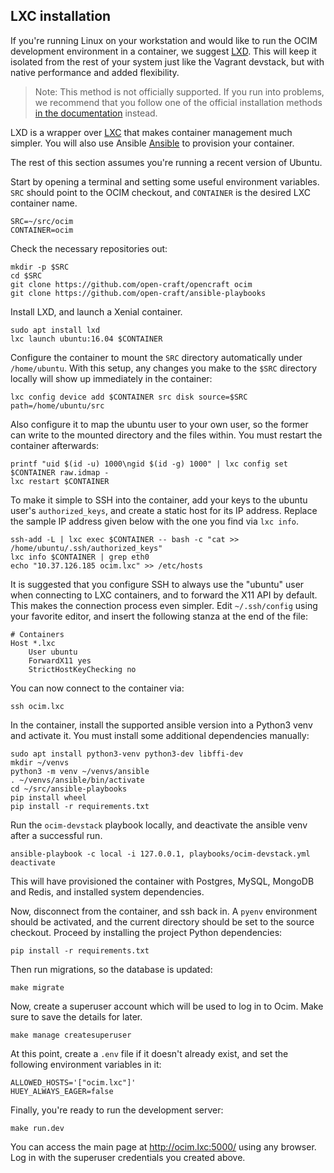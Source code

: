 LXC installation
----------------

If you're running Linux on your workstation and would like to run the OCIM
development environment in a container, we suggest
[LXD](https://linuxcontainers.org/lxd/).  This will keep it isolated from the
rest of your system just like the Vagrant devstack, but with native performance
and added flexibility.

> Note: This method is not officially supported.  If you run into problems, we
> recommend that you follow one of the official installation methods [in the
> documentation](https://ocim.opencraft.com/en/latest/installation/) instead.

LXD is a wrapper over [LXC](https://linuxcontainers.org/lxc/) that makes
container management much simpler.  You will also use Ansible
[Ansible](https://www.ansible.com/) to provision your container.

The rest of this section assumes you're running a recent version of Ubuntu.

Start by opening a terminal and setting some useful environment variables.
`SRC` should point to the OCIM checkout, and `CONTAINER` is the desired LXC
container name.

    SRC=~/src/ocim
    CONTAINER=ocim

Check the necessary repositories out:

    mkdir -p $SRC
    cd $SRC
    git clone https://github.com/open-craft/opencraft ocim
    git clone https://github.com/open-craft/ansible-playbooks

Install LXD, and launch a Xenial container.

    sudo apt install lxd
    lxc launch ubuntu:16.04 $CONTAINER

Configure the container to mount the `SRC` directory automatically under
`/home/ubuntu`.  With this setup, any changes you make to the `$SRC` directory
locally will show up immediately in the container:

    lxc config device add $CONTAINER src disk source=$SRC path=/home/ubuntu/src

Also configure it to map the ubuntu user to your own user, so the former can
write to the mounted directory and the files within.  You must restart the
container afterwards:

    printf "uid $(id -u) 1000\ngid $(id -g) 1000" | lxc config set $CONTAINER raw.idmap -
    lxc restart $CONTAINER

To make it simple to SSH into the container, add your keys to the ubuntu user's
`authorized_keys`, and create a static host for its IP address.  Replace the
sample IP address given below with the one you find via `lxc info`.

    ssh-add -L | lxc exec $CONTAINER -- bash -c "cat >> /home/ubuntu/.ssh/authorized_keys"
    lxc info $CONTAINER | grep eth0
    echo "10.37.126.185 ocim.lxc" >> /etc/hosts

It is suggested that you configure SSH to always use the "ubuntu" user when
connecting to LXC containers, and to forward the X11 API by default.  This
makes the connection process even simpler.  Edit `~/.ssh/config` using your
favorite editor, and insert the following stanza at the end of the file:

    # Containers
    Host *.lxc
        User ubuntu
        ForwardX11 yes
        StrictHostKeyChecking no

You can now connect to the container via:

    ssh ocim.lxc

In the container, install the supported ansible version into a Python3 venv and
activate it.  You must install some additional dependencies manually:

    sudo apt install python3-venv python3-dev libffi-dev
    mkdir ~/venvs
    python3 -m venv ~/venvs/ansible
    . ~/venvs/ansible/bin/activate
    cd ~/src/ansible-playbooks
    pip install wheel
    pip install -r requirements.txt

Run the `ocim-devstack` playbook locally, and deactivate the ansible venv after
a successful run.

    ansible-playbook -c local -i 127.0.0.1, playbooks/ocim-devstack.yml
    deactivate

This will have provisioned the container with Postgres, MySQL, MongoDB and
Redis, and installed system dependencies.

Now, disconnect from the container, and ssh back in.  A `pyenv` environment
should be activated, and the current directory should be set to the source
checkout.   Proceed by installing the project Python dependencies:

    pip install -r requirements.txt

Then run migrations, so the database is updated:

    make migrate

Now, create a superuser account which will be used to log in to Ocim.  Make
sure to save the details for later.

    make manage createsuperuser

At this point, create a `.env` file if it doesn't already exist, and set the
following environment variables in it:

    ALLOWED_HOSTS='["ocim.lxc"]'
    HUEY_ALWAYS_EAGER=false

Finally, you're ready to run the development server:

    make run.dev

You can access the main page at http://ocim.lxc:5000/ using any browser.  Log
in with the superuser credentials you created above.
